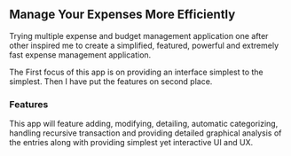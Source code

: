 ## Manage Your Expenses More Efficiently

Trying multiple expense and budget management application one after other inspired me to create a simplified, featured, powerful and extremely fast expense management application. 

The First focus of this app is on providing an interface simplest to the simplest. Then I have put the features on second place.

### Features

This app will feature adding, modifying, detailing, automatic categorizing, handling recursive transaction and providing detailed graphical analysis of the entries along with providing simplest yet interactive UI and UX.
